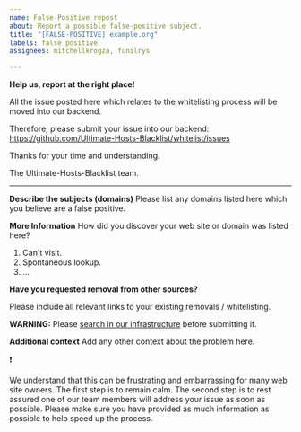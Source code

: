 ```yaml
---
name: False-Positive repost
about: Report a possible false-positive subject.
title: "[FALSE-POSITIVE] example.org"
labels: false positive
assignees: mitchellkrogza, funilrys

---
```


**Help us, report at the right place!**

All the issue posted here which relates to the whitelisting process will be moved into our backend. 

Therefore, please submit your issue into our backend: https://github.com/Ultimate-Hosts-Blacklist/whitelist/issues

Thanks for your time and understanding.

The Ultimate-Hosts-Blacklist team.

------------------

**Describe the subjects (domains)**
Please list any domains listed here which you believe are a false positive.

**More Information**
How did you discover your web site or domain was listed here?

1. Can't visit.
2. Spontaneous lookup.
3. ...

**Have you requested removal from other sources?**

Please include all relevant links to your existing removals / whitelisting.

**WARNING:** Please [search in our infrastructure](https://hosts.ubuntu101.co.za/app/contents) before submitting it.


**Additional context**
Add any other context about the problem here.

:exclamation:

We understand that this can be frustrating and embarrassing for many web site owners. The first step is to remain calm. The second step is to rest assured one of our team members will address your issue as soon as possible. Please make sure you have provided as much information as possible to help speed up the process.

